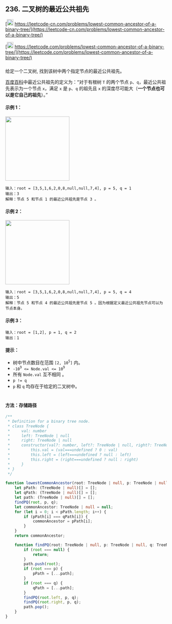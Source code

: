 ## 236. 二叉树的最近公共祖先

[<img src="https://static.leetcode-cn.com/cn-mono-assets/production/assets/logo-dark-cn.c42314a8.svg" height="20" /> https://leetcode-cn.com/problems/lowest-common-ancestor-of-a-binary-tree/](https://leetcode-cn.com/problems/lowest-common-ancestor-of-a-binary-tree/)

[<img src="https://assets.leetcode.com/static_assets/public/webpack_bundles/images/logo-dark.e99485d9b.svg" height="20"/> https://leetcode.com/problems/lowest-common-ancestor-of-a-binary-tree/](https://leetcode.com/problems/lowest-common-ancestor-of-a-binary-tree/)

###

给定一个二叉树, 找到该树中两个指定节点的最近公共祖先。

[百度百科](https://baike.baidu.com/item/%E6%9C%80%E8%BF%91%E5%85%AC%E5%85%B1%E7%A5%96%E5%85%88/8918834?fr=aladdin)中最近公共祖先的定义为：“对于有根树 `T` 的两个节点 `p`、`q`，最近公共祖先表示为一个节点 `x`，满足 `x` 是 `p`、`q` 的祖先且 `x` 的深度尽可能大（**一个节点也可以是它自己的祖先**）。”

#### 示例 1：

<img src="https://assets.leetcode.com/uploads/2018/12/14/binarytree.png" width="200" />

```
输入：root = [3,5,1,6,2,0,8,null,null,7,4], p = 5, q = 1
输出：3
解释：节点 5 和节点 1 的最近公共祖先是节点 3 。
```

#### 示例 2：

<img src="https://assets.leetcode.com/uploads/2018/12/14/binarytree.png" width="200" />

```
输入：root = [3,5,1,6,2,0,8,null,null,7,4], p = 5, q = 4
输出：5
解释：节点 5 和节点 4 的最近公共祖先是节点 5 。因为根据定义最近公共祖先节点可以为节点本身。
```

#### 示例 3：

```
输入：root = [1,2], p = 1, q = 2
输出：1
```

#### 提示：

-   树中节点数目在范围 `[2, 10`<sup>`5`</sup>`]` 内。
-   `-10`<sup>`9`</sup>` <= Node.val <= 10`<sup>`9`</sup>
-   所有 `Node.val` 互不相同 。
-   `p != q`
-   `p` 和 `q` 均存在于给定的二叉树中。

#

#### 方法：存储路径

```ts
/**
 * Definition for a binary tree node.
 * class TreeNode {
 *     val: number
 *     left: TreeNode | null
 *     right: TreeNode | null
 *     constructor(val?: number, left?: TreeNode | null, right?: TreeNode | null) {
 *         this.val = (val===undefined ? 0 : val)
 *         this.left = (left===undefined ? null : left)
 *         this.right = (right===undefined ? null : right)
 *     }
 * }
 */

function lowestCommonAncestor(root: TreeNode | null, p: TreeNode | null, q: TreeNode | null): TreeNode | null {
    let pPath: (TreeNode | null)[] = [];
    let qPath: (TreeNode | null)[] = [];
    let path: (TreeNode | null)[] = [];
    findPQ(root, p, q);
    let commonAncestor: TreeNode | null = null;
    for (let i = 0; i < pPath.length; i++) {
        if (pPath[i] === qPath[i]) {
            commonAncestor = pPath[i];
        }
    }
    return commonAncestor;

    function findPQ(root: TreeNode | null, p: TreeNode | null, q: TreeNode | null) {
        if (root === null) {
            return;
        }
        path.push(root);
        if (root === p) {
            pPath = [...path];
        }
        if (root === q) {
            qPath = [...path];
        }
        findPQ(root.left, p, q);
        findPQ(root.right, p, q);
        path.pop();
    }
}
```
